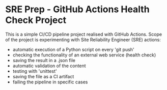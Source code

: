 # SRE Prep - GitHub Actions Health Check Project

This is a simple CI/CD pipeline project realised with GitHub Actions.
Scope of the project is experimenting with Site Reliability Engineer (SRE) actions:

- automatic execution of a Python script on every 'git push'
- checking the functionality of an external web service (health check)
- saving the result in a .json file
- automatic validation of the content
- testing with 'unittest'
- saving the file as a CI artifact
- failing the pipeline in specific cases
